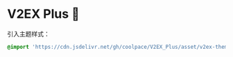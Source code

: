 # V2EX Plus 🚧

引入主题样式：

```css
@import 'https://cdn.jsdelivr.net/gh/coolpace/V2EX_Plus/asset/v2ex-theme-clean.min.css';
```
